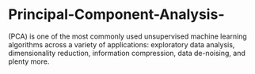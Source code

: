 # Principal-Component-Analysis-
(PCA) is one of the most commonly used unsupervised machine learning algorithms across a variety of applications: exploratory data analysis, dimensionality reduction, information compression, data de-noising, and plenty more.
